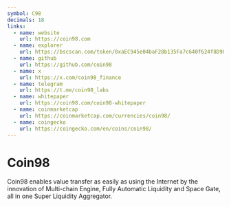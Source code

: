 ```yaml
---
symbol: C98
decimals: 18
links:
  - name: website
    url: https://coin98.com
  - name: explorer
    url: https://bscscan.com/token/0xaEC945e04baF28b135Fa7c640f624f8D90F1C3a6
  - name: github
    url: https://github.com/coin98
  - name: x
    url: https://x.com/coin98_finance
  - name: telegram
    url: https://t.me/coin98_labs
  - name: whitepaper
    url: https://coin98.com/coin98-whitepaper
  - name: coinmarketcap
    url: https://coinmarketcap.com/currencies/coin98/
  - name: coingecko
    url: https://coingecko.com/en/coins/coin98/
---
```


# Coin98

Coin98 enables value transfer as easily as using the Internet by the innovation of Multi-chain Engine, Fully Automatic Liquidity and Space Gate, all in one Super Liquidity Aggregator.
